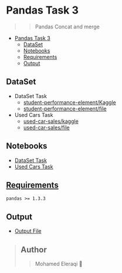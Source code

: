 # Pandas Task 3
>
>> Pandas Concat and merge

- [Pandas Task 3](#pandas-task-3)
  - [DataSet](#dataset)
  - [Notebooks](#notebooks)
  - [Requirements](#requirements)
  - [Output](#output)

## DataSet

- DataSet Task
  - [student-performance-element/Kaggle](https://www.kaggle.com/datasets/zeesolver/student-performance-element)
  - [student-performance-element/file](./data/StudentPerformanceFactors.csv)
- Used Cars Task
  - [used-car-sales/kaggle](https://www.kaggle.com/datasets/sandeep1080/used-car-sales)
  - [used-car-sales/file](./data/used_car_sales.csv)

## Notebooks

- [DataSet Task](./dataset.ipynb)
- [Used Cars Task](./Used%20Cars%20Task.ipynb)

## [Requirements](./requirements.txt)

```plain
pandas >= 1.3.3
```

## Output

- [Output File](./output/Analysis%20data.xlsx)

> ## Author
>
>> Mohamed Eleraqi 🐙
